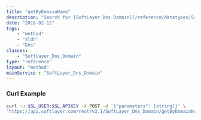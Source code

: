 ```yaml
---
title: "getByDomainName"
description: "Search for [SoftLayer_Dns_Domain](/reference/datatypes/SoftLayer_Dns_Domain) records by domain name. getByDomainName() performs an inclusive search for domain records, returning multiple records based on partial name matches. Use this method to locate domain records if you don't have access to their id numbers. "
date: "2018-02-12"
tags:
    - "method"
    - "sldn"
    - "Dns"
classes:
    - "SoftLayer_Dns_Domain"
type: "reference"
layout: "method"
mainService : "SoftLayer_Dns_Domain"
---
```


### Curl Example
```bash
curl -u $SL_USER:$SL_APIKEY -X POST -d '{"parameters": [string]}' \
'https://api.softlayer.com/rest/v3.1/SoftLayer_Dns_Domain/getByDomainName'
```
